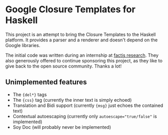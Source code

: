 # Google Closure Templates for Haskell

This project is an attempt to bring the Closure Templates to the Haskell
platform. It provides a parser and a renderer and doesn't depend on the Google
libraries.

The initial code was written during an internship at [factis research][1]. They
also generously offered to continue sponsoring this project, as they like to
give back to the open source community. Thanks a lot!

## Unimplemented features

* The `{del*}` tags
* The `{css}` tag (currently the inner text is simply echoed)
* Translation and Bidi support (currently `{msg}` just echoes the contained text)
* Contextual autoescaping (currently only `autoescape="true/false"` is
  implemented)
* Soy Doc (will probably never be implemented)

[1]: http://www.factisresearch.com/
